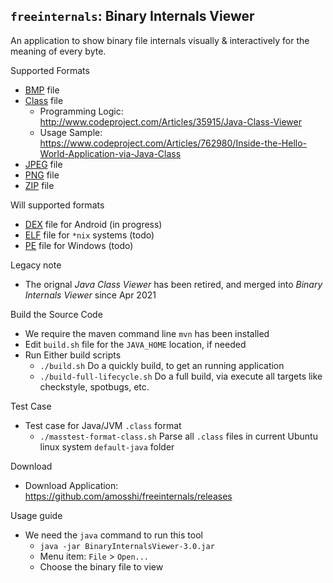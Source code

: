 ## `freeinternals`: Binary Internals Viewer

An application to show binary file internals visually & interactively for the meaning of every byte.

Supported Formats
* [BMP](https://en.wikipedia.org/wiki/BMP_file_format) file
* [Class](https://docs.oracle.com/javase/specs/) file
  * Programming Logic: http://www.codeproject.com/Articles/35915/Java-Class-Viewer
  * Usage Sample: https://www.codeproject.com/Articles/762980/Inside-the-Hello-World-Application-via-Java-Class
* [JPEG](https://en.wikipedia.org/wiki/JPEG) file
* [PNG](https://en.wikipedia.org/wiki/Portable_Network_Graphics) file
* [ZIP](https://en.wikipedia.org/wiki/ZIP_(file_format)) file

Will supported formats
* [DEX](https://en.wikipedia.org/wiki/Dalvik_(software)) file for Android (in progress)
* [ELF](https://en.wikipedia.org/wiki/Executable_and_Linkable_Format) file for `*nix` systems (todo)
* [PE](https://en.wikipedia.org/wiki/Portable_Executable) file for Windows (todo)

Legacy note
* The orignal *Java Class Viewer* has been retired, and merged into *Binary Internals Viewer* since Apr 2021
 
Build the Source Code

* We require the maven command line `mvn` has been installed
* Edit `build.sh` file for the `JAVA_HOME` location, if needed
* Run Either build scripts
  * `./build.sh` Do a quickly build, to get an running application
  * `./build-full-lifecycle.sh` Do a full build, via execute all targets like checkstyle, spotbugs, etc.

Test Case
* Test case for Java/JVM `.class` format
  * `./masstest-format-class.sh` Parse all `.class` files in current Ubuntu linux system `default-java` folder

Download
* Download Application: https://github.com/amosshi/freeinternals/releases

Usage guide

* We need the `java` command to run this tool
  * `java -jar BinaryInternalsViewer-3.0.jar`
  * Menu item: `File` > `Open...`
  * Choose the binary file to view

